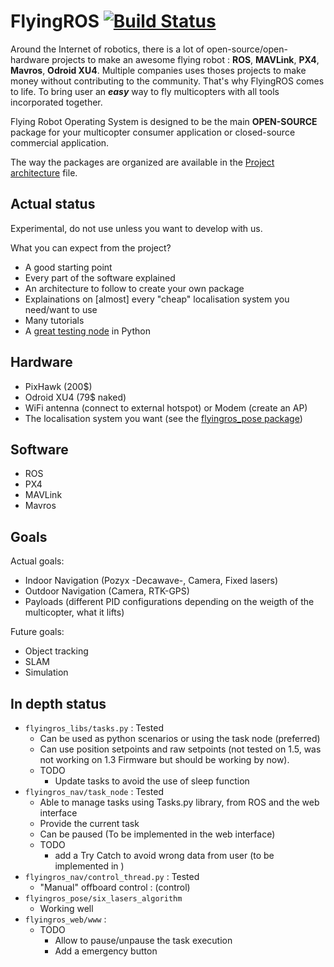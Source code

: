 FlyingROS [![Build Status](https://api.travis-ci.org/AlexisTM/flyingros.svg?branch=master)](https://travis-ci.org/AlexisTM/flyingros)
==============

Around the Internet of robotics, there is a lot of open-source/open-hardware projects to make an awesome flying robot : **ROS**, **MAVLink**, **PX4**, **Mavros**, **Odroid XU4**. Multiple companies uses thoses projects to make money without contributing to the community. That's why FlyingROS comes to life. To bring user an ***easy*** way to fly multicopters with all tools incorporated together.

Flying Robot Operating System is designed to be the main **OPEN-SOURCE** package for your multicopter consumer application or closed-source commercial application.

The way the packages are organized are available in the [Project architecture](PROJECT_ARCHITECTURE.MD) file.

Actual status
------------

Experimental, do not use unless you want to develop with us.

What you can expect from the project?

* A good starting point
* Every part of the software explained
* An architecture to follow to create your own package
* Explainations on [almost] every "cheap" localisation system you need/want to use
* Many tutorials
* A [great testing node](https://github.com/AlexisTM/flyingros/blob/master/flyingros_nav/nodes/control_thread.py) in Python


Hardware
------------

* PixHawk (200$)
* Odroid XU4 (79$ naked)
* WiFi antenna (connect to external hotspot) or Modem (create an AP)
* The localisation system you want (see the [flyingros_pose package](flyingros_pose))

Software
-----------

* ROS
* PX4
* MAVLink
* Mavros

Goals
------------

Actual goals:

* Indoor Navigation (Pozyx -Decawave-, Camera, Fixed lasers)
* Outdoor Navigation (Camera, RTK-GPS)
* Payloads (different PID configurations depending on the weigth of the multicopter, what it lifts)

Future goals:

* Object tracking 
* SLAM
* Simulation

In depth status
------------
* `flyingros_libs/tasks.py` : Tested
    * Can be used as python scenarios or using the task node (preferred)
    * Can use position setpoints and raw setpoints (not tested on 1.5, was not working on 1.3 Firmware but should be working by now).
    * TODO 
        * Update tasks to avoid the use of sleep function
* `flyingros_nav/task_node` : Tested 
    * Able to manage tasks using Tasks.py library, from ROS and the web interface
    * Provide the current task
    * Can be paused (To be implemented in the web interface)
    * TODO 
        * add a Try Catch to avoid wrong data from user (to be implemented in )
* `flyingros_nav/control_thread.py` : Tested
    * "Manual" offboard control : (control)
* `flyingros_pose/six_lasers_algorithm`
    * Working well
* `flyingros_web/www` : 
    * TODO 
        * Allow to pause/unpause the task execution
        * Add a emergency button

